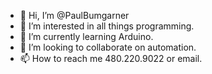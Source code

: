 - 👋 Hi, I’m @PaulBumgarner
- 👀 I’m interested in all things programming.
- 🌱 I’m currently learning Arduino.
- 💞️ I’m looking to collaborate on automation.
- 📫 How to reach me 480.220.9022 or email.

<!---
PaulBumgarner/PaulBumgarner is a ✨ special ✨ repository because its `README.md` (this file) appears on your GitHub profile.
You can click the Preview link to take a look at your changes.
--->
